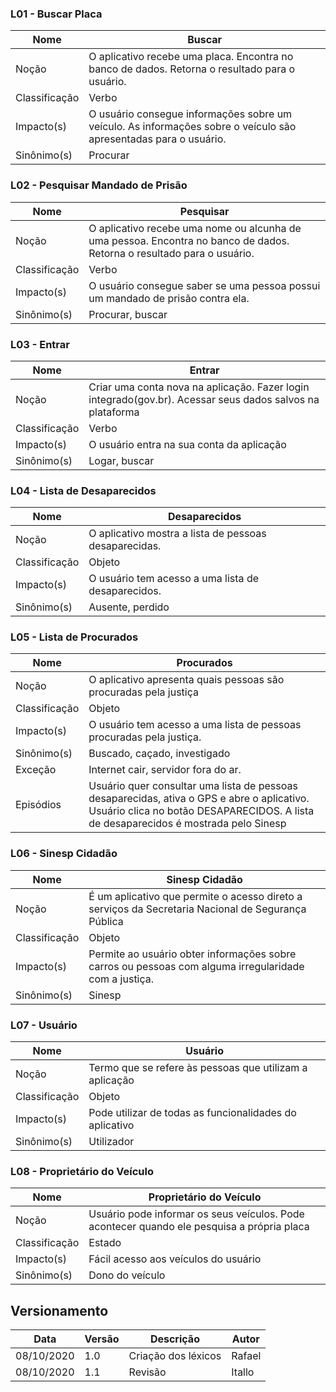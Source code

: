 ### L01 - Buscar Placa
Nome | Buscar
---- | ------
Noção | O aplicativo recebe uma placa. Encontra no banco de dados. Retorna o resultado para o usuário.
Classificação | Verbo
Impacto(s) | O usuário consegue informações sobre um veículo. As informações sobre o veículo são apresentadas para o usuário.
Sinônimo(s) | Procurar

### L02 - Pesquisar Mandado de Prisão
Nome | Pesquisar
---- | ---------
Noção | O aplicativo recebe uma nome ou alcunha de uma pessoa. Encontra no banco de dados. Retorna o resultado para o usuário.
Classificação | Verbo
Impacto(s) | O usuário consegue saber se uma pessoa possui um mandado de prisão contra ela.
Sinônimo(s) | Procurar, buscar

### L03 - Entrar
Nome | Entrar
---- | ------
Noção | Criar uma conta nova na aplicação. Fazer login integrado(gov.br). Acessar seus dados salvos na plataforma
Classificação | Verbo
Impacto(s) | O usuário entra na sua conta da aplicação
Sinônimo(s) | Logar, buscar

### L04 - Lista de Desaparecidos
Nome | Desaparecidos
---- | -------------
Noção | O aplicativo mostra a lista de pessoas desaparecidas.
Classificação | Objeto
Impacto(s) | O usuário tem acesso a uma lista de desaparecidos.
Sinônimo(s) | Ausente, perdido

### L05 - Lista de Procurados
Nome | Procurados
---- | ----------
Noção | O aplicativo apresenta quais pessoas são procuradas pela justiça
Classificação | Objeto
Impacto(s) | O usuário tem acesso a uma lista de pessoas procuradas pela justiça.
Sinônimo(s) | Buscado, caçado, investigado
Exceção | Internet cair, servidor fora do ar.
Episódios | Usuário quer consultar uma lista de pessoas desaparecidas, ativa o GPS e abre o aplicativo. Usuário clica no botão DESAPARECIDOS. A lista de desaparecidos é mostrada pelo Sinesp

### L06 - Sinesp Cidadão
Nome | Sinesp Cidadão
---- | --------------
Noção | É um aplicativo que permite o acesso direto a serviços da Secretaria Nacional de Segurança Pública
Classificação | Objeto
Impacto(s) | Permite ao usuário obter informações sobre carros ou pessoas com alguma irregularidade com a justiça.
Sinônimo(s) | Sinesp

### L07 - Usuário
Nome | Usuário
---- | -------
Noção | Termo que se refere às pessoas que utilizam a aplicação
Classificação | Objeto
Impacto(s) | Pode utilizar de todas as funcionalidades do aplicativo
Sinônimo(s) | Utilizador

### L08 - Proprietário do Veículo
Nome | Proprietário do Veículo
---- | -----------------------
Noção | Usuário pode informar os seus veículos. Pode acontecer quando ele pesquisa a própria placa
Classificação | Estado
Impacto(s) | Fácil acesso aos veículos do usuário
Sinônimo(s) | Dono do veículo

## Versionamento
Data | Versão | Descrição | Autor 
------ | --------- | ---------- | --------
08/10/2020 | 1.0 | Criação dos léxicos | Rafael
08/10/2020 | 1.1 | Revisão | Itallo